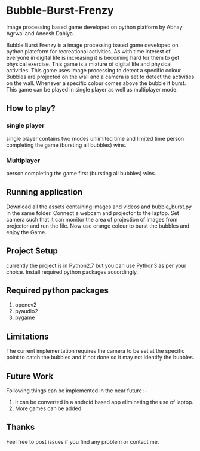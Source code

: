 # Bubble-Burst-Frenzy
Image processing based game developed on python platform by Abhay Agrwal and Aneesh Dahiya.

Bubble Burst Frenzy is a image processing based game developed on python plateform for recreational activities. As with time interest of everyone in digital life is increasing it is becoming hard for them to get physical exercise. This game is a mixture of digital life and physical activities. This game uses image processing to detect a specific colour. Bubbles are projected on the wall and a camera is set to detect the activities on the wall. Whenever a specific colour comes above the bubble it burst. This game can be played in single player as well as multiplayer mode.

## How to play?
### single player
single player contains two modes unlimited time and limited time
person completing the game (bursting all bubbles) wins.
### Multiplayer
person completing the game  first (bursting all bubbles) wins.

## Running application
Download all the assets containing images and videos and bubble_burst.py in the same folder. Connect a webcam and projector to the laptop. Set camera such that it can monitor the area of projection of images from projector and run the file.
Now use orange colour to burst the bubbles and enjoy the Game.

## Project Setup
currently the project is in Python2.7 but you can use Python3 as per your choice. Install required python packages accordingly.

## Required python packages
1.	opencv2
2.	pyaudio2
3.	pygame

## Limitations
The current implementation requires the camera to be set at the specific point to catch the bubbles and if not done so it may not identify the bubbles.

## Future Work
Following things can be implemented in the near future :-
1.	it can be converted in a android based app eliminating the use of laptop.
2.	More games can be added.

## Thanks
Feel free to post issues if you find any problem or contact me.
